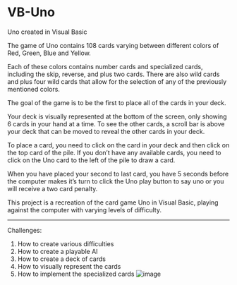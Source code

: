 # VB-Uno
Uno created in Visual Basic

The game of Uno contains 108 cards varying between different colors of Red, Green, Blue and Yellow.

Each of these colors contains number cards and specialized cards, including the skip, reverse, and plus two cards. There are also wild cards and plus four wild cards that allow for the selection of any of the previously mentioned colors. 

The goal of the game is to be the first to place all of the cards in your deck. 

Your deck is visually represented at the bottom of the screen, only showing 6 cards in your hand at a time. To see the other cards, a scroll bar is above your deck that can be moved to reveal the other cards in your deck.

To place a card, you need to click on the card in your deck and then click on the top card of the pile. If you don’t have any available cards, you need to click on the Uno card to the left of the pile to draw a card. 

When you have placed your second to last card, you have 5 seconds before the computer makes it’s turn to click the Uno play button to say uno or you will receive a two card penalty.


This project is a recreation of the card game Uno in Visual Basic, playing against the computer with varying levels of difficulty.
______________________________________________________________________________________________________________________
Challenges:
1. How to create various difficulties
2. How to create a playable AI
3. How to create a deck of cards
4. How to visually represent the cards
5. How to implement the specialized cards
![image](https://user-images.githubusercontent.com/95256790/203458691-9ca850b3-d0c9-438d-bc69-4d5a3343f61a.png)
